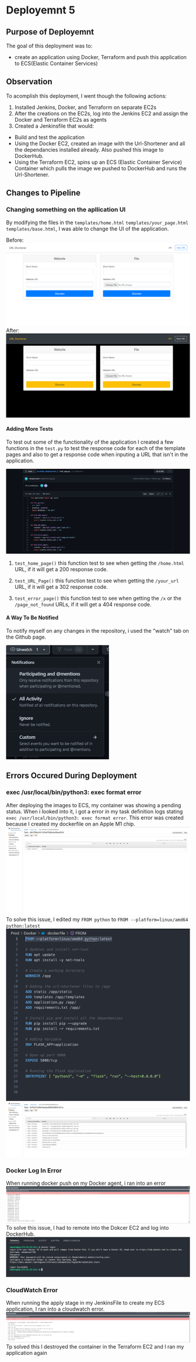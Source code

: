 <h1>Deployemnt 5</h1>

## Purpose of Deployemnt

The goal of this deployment was to:

- create an application using Docker, Terraform and push this application to ECS(Elastic Container Services)

## Observation

To acomplish this deployment, I went though the following actions:

1) Installed Jenkins, Docker, and Terraform on separate EC2s
2) After the creations on the EC2s, log into the Jenkins EC2 and assign the Docker and Terraform EC2s as agents
3) Created a Jenkinsfile that would:

- Build and test the application
- Using the Docker EC2, created an image with the Url-Shortener and all the dependancies installed already. Also pushed this image to DockerHub.
- Using the Terraform EC2, spins up an ECS (Elastic Container Service) Container which pulls the image we pushed to DockerHub and runs the Url-Shortener.

## Changes to Pipeline

### Changing something on the apllication UI

By modifying the files in the `templates/home.html` `templates/your_page.html` `templates/base.html`, I was able to change the UI of the application.

Before:
![home.html](images/UI_Before_Edit.png)
After:
![home.html](images/UI_After_Edit.png)

#### Adding More Tests

To test out some of the functionality of the application I created a few functions in the `test.py` to test the response code for each of the template pages and also to get a response code when inputing a URL that isn't in the application.

![test.py](images/test_functions.png)

1) `test_home_page()` this function test to see when getting the `/home.html` URL, if it will get a 200 response code.

2) `test_URL_Page()` this function test to see when getting the `/your_url` URL, if it will get a 302 response code.

3) `test_error_page()` this function test to see when getting the `/x` or the `/page_not_found` URLs, if it will get a 404 response code.

#### A Way To Be Notified

To notify myself on any changes in the repository, i used the "watch" tab on the Github page.

![notifations](images/Notifcation1.png)

## Errors Occured During Deployment

### exec /usr/local/bin/python3: exec format error

After deploying the images to ECS, my container was showing a pending status. When i looked into it, i got a error in my task definition logs stating `exec /usr/local/bin/python3: exec format error`. This error was created because I created my dockerfile on an Apple M1 chip.
![ECS ERROR](images/ecs_error.png)
To solve this issue, I edited my `FROM python` to `FROM --platform=linux/amd64 python:latest`
![Docker update](images/docker_update.png)
![ECS Solved](images/ecs_solved.png)

### Docker Log In Error

When running docker push on my Docker agent, i ran into an error
![Docker Login Error](images/docker_login_error.png)
To solve this issue, I had to remote into the Dokcer EC2 and log into DockerHub.
![Docker Login Solved](images/docker_login_solved.png)

### CloudWatch Error

When running the apply stage in my JenkinsFile to create my ECS application, I ran into a cloudwatch error.
![CloudWatch Error](images/CloudWatchError.png)
Tp solved this I destroyed the container in the Terraform EC2 and I ran my application again